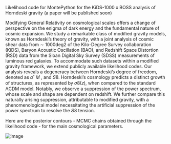 Likelihood code for MontePython for the KiDS-1000 x BOSS analysis of Horndeski gravity (a paper will be published soon) 

Modifying General Relativity on cosmological scales offers a change of perspective on the enigma of dark energy and the fundamental nature of cosmic expansion. We study a remarkable class of modified gravity models, known as Horndeski’s theory of gravity, with a joint analysis of cosmic shear data from ∼ 1000deg2 of the Kilo-Degree Survey collaboration (KiDS), Baryon Acoustic Oscillation (BAO), and Redshift Space Distortion (RSD) data from the Sloan Digital Sky Survey (SDSS) measurements of luminous red galaxies. To accommodate such datasets within a modified gravity framework, we extend publicly available likelihood codes. Our analysis reveals a degeneracy between Horndeski’s degree of freedom, denoted as 𝛼ˆ 𝑀 , and 𝑆8. Horndeski’s cosmology predicts a distinct growth of structures, as represented by 𝜎8(𝑧), when compared to the standard ΛCDM model. Notably, we observe a suppression of the power spectrum, whose scale and shape are dependent on redshift. We further compare this naturally arising suppression, attributable to modified gravity, with a phenomenological model necessitating the artificial suppression of the power spectrum to resolve the 𝑆8 tension.

Here are the posterior contours - MCMC chains obtained through the likelihood code - for the main cosmological parameters. 

![image](https://github.com/user-attachments/assets/794e4271-0a91-4501-8cfe-075174e58639)
